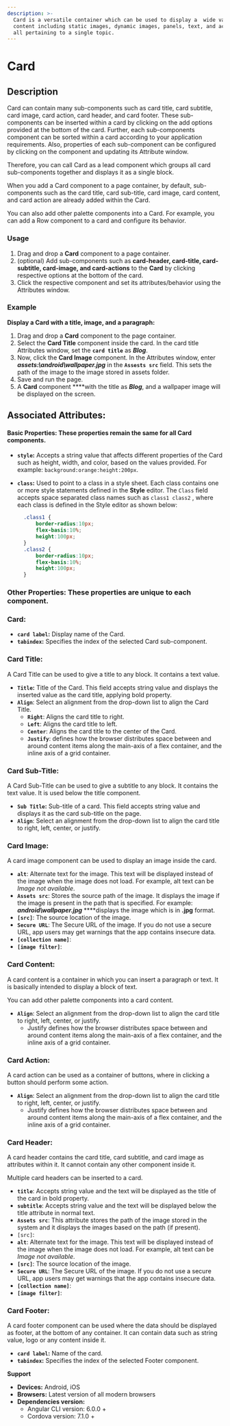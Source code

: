 ```yaml
---
description: >-
  Card is a versatile container which can be used to display a  wide variety of
  content including static images, dynamic images, panels, text, and actions,
  all pertaining to a single topic.
---
```


# Card

## Description

Card can contain many sub-components such as card title, card subtitle, card image, card action, card header, and card footer. These sub-components can be inserted within a card by clicking on the add options provided at the bottom of the card. Further, each sub-components component can be sorted within a card according to your application requirements. Also, properties of each sub-component can be configured by clicking on the component and updating its Attribute window.

Therefore, you can call Card as a lead component which groups all card sub-components together and displays it as a single block. 

When you add a Card component to a page container, by default, sub-components such as the card title, card sub-title, card image, card content, and card action are already added within the Card.

You can also add other palette components into a Card. For example, you can add a Row component to a card and configure its behavior.

### Usage

1. Drag and drop a **Card** component to a page container.
2. \(optional\) Add sub-components such as **card-header, card-title, card-subtitle, card-image, and card-actions** to the **Card** by clicking respective options at the bottom of the card.
3. Click the respective component and set its attributes/behavior using the Attributes window.

### Example

**Display a Card with a title, image, and a paragraph:**

1. Drag and drop a **Card** component to the page container. 
2. Select the **Card Title** component inside the card. In the card title Attributes window, set the **`card title`** as _**Blog**_. 
3. Now, click the **Card Image** component. In the Attributes window, enter _**assets:\android\wallpaper.jpg**_ in the **`Assests src`** field. This sets the path of the image to the image stored in assets folder. 
4. Save and run the page.
5. A **Card** component ****with the title as _**Blog**_, and a wallpaper image will be displayed on the screen.

## Associated Attributes:

#### **Basic Properties: These properties remain the same for all Card components.**

* **`style`:** Accepts a string value that affects different properties of the Card such as height, width, and color, based on the values provided. For example: `background:orange:height:200px`.
* **`class`:** Used to point to a class in a style sheet.  Each class contains one or more style statements defined in the **Style** editor. The `Class` field accepts space separated class names such as `class1 class2` , where each class is defined in the Style editor as shown below:

  ```css
    .class1 {
        border-radius:10px;
        flex-basis:10%;
        height:100px;
    }
    .class2 {
        border-radius:10px;
        flex-basis:10%;
        height:100px;
    }
  ```

### Other Properties: These properties are unique to each component.

### Card:

* **`card label`:** Display name of the Card.
* **`tabindex`:** Specifies the index of the selected Card sub-component.

### Card Title:

A Card Title can be used to give a title to any block. It contains a text value.

* **`Title`:** Title of the Card. This field accepts string value and displays the inserted value as the card title, applying bold property. 
* **`Align`**: Select an alignment from the drop-down list to align the Card Title.
  * **`Right`**: Aligns the card title to right.
  * **`Left`**: Aligns the card title to left.
  * **`Center`**: Aligns the card title to the center of the Card.
  * **`Justify`**: defines how the browser distributes space between and around content items along the main-axis of a flex container, and the inline axis of a grid container.

### Card Sub-Title:

A Card Sub-Title can be used to give a subtitle to any block. It contains the text value. It is used below the title component.

* **`Sub Title`:** Sub-title of a card. This field accepts string value and displays it as the card sub-title on the page. 
* **`Align`**: Select an alignment from the drop-down list to align the card title to right, left, center, or justify. 

### Card Image:

A card image component can be used to display an image inside the card.

* **`alt`**: Alternate text for the image. This text will be displayed instead of the image when the image does not load.  For example, alt text can be _Image not available_.
* **`Assets src`**: Stores the source path of the image. It displays the image if the image is present in the path that is specified. For example: _**android\wallpaper.jpg**_ ****displays the image which is in **.jpg** format. 
* **`[src]`**: The source location of the image.
* **`Secure URL`**: The Secure URL of the image.  If you do not use a secure URL, app users may get warnings that the app contains insecure data.
* **`[collection name]`**: 
* **`[image filter]`**:

### Card Content:

A card content is a container in which you can insert a paragraph or text. It is basically intended to display a block of text. 

You can add other palette components into a card content.

* **`Align`**: Select an alignment from the drop-down list to align the card title to right, left, center, or justify. 
  * Justify defines how the browser distributes space between and around content items along the main-axis of a flex container, and the inline axis of a grid container.

### Card Action:

A card action can be used as a container of buttons, where in clicking a button should perform some action.

* **`Align`**: Select an alignment from the drop-down list to align the card title to right, left, center, or justify. 
  * Justify defines how the browser distributes space between and around content items along the main-axis of a flex container, and the inline axis of a grid container.

### Card Header:

A card header contains the card title, card subtitle, and card image as attributes within it. It cannot contain any other component inside it.

Multiple card headers can be inserted to a card.

* **`title`**: Accepts string value and the text will be displayed as the title of the card in bold property.
* **`subtitle`**: Accepts string value and the text will be displayed below the title attribute in normal text. 
* **`Assets src`**: This attribute stores the path of the image stored in the system and it displays the images based on the path \(if present\). 
* `[src]`:
* **`alt`**: Alternate text for the image. This text will be displayed instead of the image when the image does not load.  For example, alt text can be _Image not available_.
* **`[src]`**: The source location of the image.
* **`Secure URL`**: The Secure URL of the image.  If you do not use a secure URL, app users may get warnings that the app contains insecure data.
* **`[collection name]`**: 
* **`[image filter]`**:

### Card Footer:

A card footer component can be used where the data should be displayed as footer, at the bottom of any container. It can contain data such as string value, logo or any content inside it.

* **`card label`:** Name of the card.
* **`tabindex`:** Specifies the index of the selected Footer component.

**Support**

* **Devices:** Android, iOS
* **Browsers:**  Latest version of all modern browsers
* **Dependencies version:** 
  * Angular CLI version: 6.0.0 + 
  * Cordova version: 7.1.0 +

